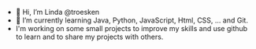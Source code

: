 - 👋 Hi, I’m Linda @troesken
- 🌱 I’m currently learning Java, Python, JavaScript, Html, CSS, ... and Git.
-    I'm working on some small projects to improve my skills and use github to learn and to share my projects with others.


<!---
- 👀 I’m interested in ...
- 💞️ I’m looking to collaborate on ...
- 📫 How to reach me ...

troesken/troesken is a ✨ special ✨ repository because its `README.md` (this file) appears on your GitHub profile.
You can click the Preview link to take a look at your changes.
--->
